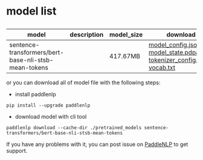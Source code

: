 #  model list

##  

| model  | description | model_size  | download         |
| --- | --- | --- | --- |
|sentence-transformers/bert-base-nli-stsb-mean-tokens|  | 417.67MB | [model_config.json](https://bj.bcebos.com/paddlenlp/models/community/sentence-transformers/bert-base-nli-stsb-mean-tokens/model_config.json)<br>[model_state.pdparams](https://bj.bcebos.com/paddlenlp/models/community/sentence-transformers/bert-base-nli-stsb-mean-tokens/model_state.pdparams)<br>[tokenizer_config.json](https://bj.bcebos.com/paddlenlp/models/community/sentence-transformers/bert-base-nli-stsb-mean-tokens/tokenizer_config.json)<br>[vocab.txt](https://bj.bcebos.com/paddlenlp/models/community/sentence-transformers/bert-base-nli-stsb-mean-tokens/vocab.txt) |

or you can download all of model file with the following steps:

* install paddlenlp

```shell
pip install --upgrade paddlenlp
```

* download model with cli tool

```shell
paddlenlp download --cache-dir ./pretrained_models sentence-transformers/bert-base-nli-stsb-mean-tokens
```

If you have any problems with it, you can post issue on [PaddleNLP](https://github.com/PaddlePaddle/PaddleNLP) to get support.
